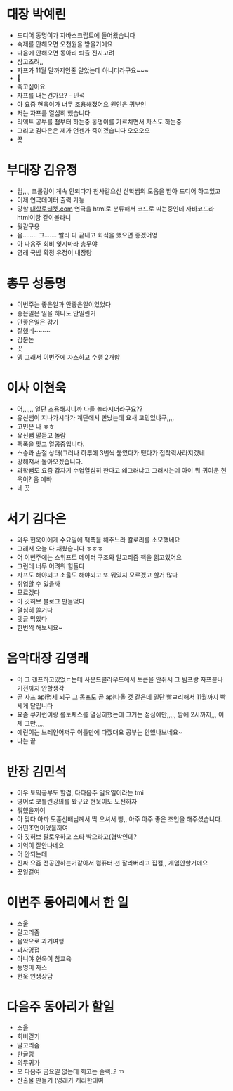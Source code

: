 # 대장 박예린

- 드디어 동명이가 자바스크립트에 들어왔습니다
- 숙제를 안해오면 오천원을 받을거에요
- 다음에 안해오면 동아리 퇴출 진지고려
- 삼고초려,,
- 자프가 11월 말까지인줄 알았는데 아니더라구요~~~
- 🤪
- 죽고싶어요
- 자프를 내는건가요? - 민석
- 아 요즘 현욱이가 너무 조용해졌어요 원인은 귀부인
- 저는 자프를 열심히 했습니다.
- 리액트 공부를 첨부터 하는중 동명이를 가르치면서 자스도 하는중
- 그리고 김다은은 제가 언젠가 죽이겠습니다 오오오오
- 끗

# 부대장 김유정

- 엄,,,, 크롤링이 계속 안되다가 천사같으신 산학쌤의 도움을 받아 드디어 하고있고
- 이제 연극데이터 출력 가능
- 망할 [대학로티켓.com](http://xn--vk1br5hppx9qddtd.com) 연극을 html로 분류해서 코드로 따는중인데 자바코드라 html이랑 같이볼라니
- 뭣같구용
- 음........ 그....... 빨리 다 끝내고 회식을 했으면 좋겠어영
- 아 다음주 회비 잊지마라 총무야
- 영래 국밥 확정 유정이 내장탕

# 총무 성동명

- 이번주는 좋은일과 안좋은일이있었다
- 좋은일은 일을 하나도 안밀린거
- 안좋은일은 감기
- 잘했네~~~~
- 갑분논
- 끗
- 엥 그래서 이번주에 자스하고 수행 2개함

# 이사 이현욱

- 어,,,,,, 일단 조용해지니까 다들 놀라시더라구요??
- 유신쌤이 지나가시다가 계단에서 만났는데 요새 고민있냐구,,,,
- 고민은 나 ㅎㅎ
- 유신쌤 말듣고 놀람
- 팩폭을 맞고 열공중입니다.
- 스승과 손절 상태(그러나 하루에 3번씩 붙였다가 뗐다가 접착력사라지겠네
- 강해져서 돌아오겠습니다.
- 과학쌤도 요즘 갑자기 수업열심히 한다고 왜그러냐고 그러시는데 아이 뭐 귀여운 현욱이? 음 에바
- 네 끗

# 서기 김다은

- 와우 현욱이에게 수요일에 팩폭을 해주느라 칼로리를 소모했네요
- 그래서 오늘 다 채웠습니다 ㅎㅎㅎ
- 어 이번주에는 스위프트 데이터 구조와 알고리즘 책을 읽고있어요
- 그런데 너무 어려워 힘들다
- 자프도 해야되고 소울도 해야되고 또 뭐있지 모르겠고 할거 많다
- 취업할 수 있을까
- 모르겠다
- 아 깃허브 블로그 만들었다
- 열심히 쓸거다
- 댓글 막았다
- 한번씩 해보세요~

# 음악대장 김영래

- 어 그 갠프하고있었ㄷ는데 사운드클라우드에서 토큰을 안줘서 그 팀프랑 자프끝나기전까지 안할생각
- 곧 자프 api명세 되구 그 동프도 곧 api나올 것 같은데 일단 빨ㄹ리해서 11월까지 빡세게 달립니다
- 요즘 쿠키런이랑 롤토체스를 열심히했는데 그거는 점심에만,,,,, 밤에 2시까지,,, 이제 그만,,,,,
- 예린이는 브레인어쩌구 이틀만에 다깼대요 공부는 안했나보네요~
- 나는 끝

# 반장 김민석

- 어우 토익공부도 할겸, 다다음주 일요일이라는 tmi
- 영어로 코틀린강의를 봤구요 현욱이도 도전하자
- 뭐했을까여
- 아 맞다 아까 도훈선배님꼐서 딱 오셔서 삥,, 아주 아주 좋은 조언을 해주셨습니다.
- 어떤조언이었을까여
- 아 깃허브 팔로우하고 스타 박으라고(협박인데?
- 기억이 잘안나네요
- 어 안되는데
- 진짜 요즘 전공안하는거같아서 컴퓨터 선 잘라버리고 집컴,, 게임안할거에요
- 끗일걸여

# 이번주 동아리에서 한 일

- 소울
- 알고리즘
- 음악으로 과거여행
- 과자영접
- 아니야 현욱이 참교육
- 동명이 자스
- 현욱 인생상담

# 다음주 동아리가 할일

- 소울
- 회비걷기
- 알고리즘
- 한글링
- 의무귀가
- 오 다음주 금요일 없는데 회고는 슬랙..? ㄲ
- 산출물 만들기 (영래가 캐리한대여